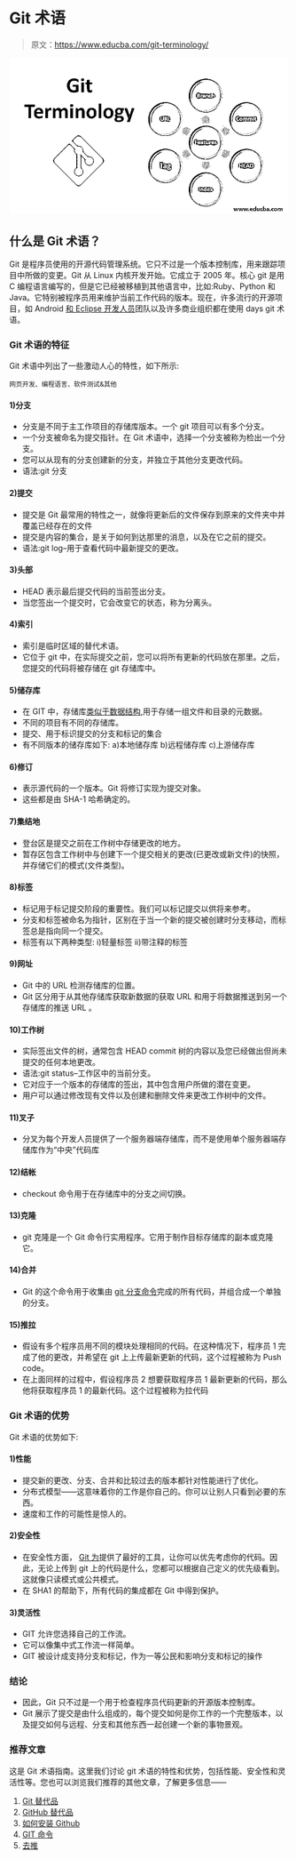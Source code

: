 # Git 术语

> 原文：<https://www.educba.com/git-terminology/>

![Git Terminology](img/7f333adb21de228ee6866c1dec0f2d24.png)



## 什么是 Git 术语？

Git 是程序员使用的开源代码管理系统。它只不过是一个版本控制库，用来跟踪项目中所做的变更。Git 从 Linux 内核开发开始。它成立于 2005 年。核心 git 是用 C 编程语言编写的，但是它已经被移植到其他语言中，比如:Ruby、Python 和 Java。它特别被程序员用来维护当前工作代码的版本。现在，许多流行的开源项目，如 Android [和 Eclipse 开发人员](https://www.educba.com/eclipse-vs-intellij/)团队以及许多商业组织都在使用 days git 术语。

### Git 术语的特征

Git 术语中列出了一些激动人心的特性，如下所示:

<small>网页开发、编程语言、软件测试&其他</small>

#### 1)分支

*   分支是不同于主工作项目的存储库版本。一个 git 项目可以有多个分支。
*   一个分支被命名为提交指针。在 Git 术语中，选择一个分支被称为检出一个分支。
*   您可以从现有的分支创建新的分支，并独立于其他分支更改代码。
*   语法:git 分支

#### 2)提交

*   提交是 Git 最常用的特性之一，就像将更新后的文件保存到原来的文件夹中并覆盖已经存在的文件
*   提交是内容的集合，是关于如何到达那里的消息，以及在它之前的提交。
*   语法:git log–用于查看代码中最新提交的更改。

#### 3)头部

*   HEAD 表示最后提交代码的当前签出分支。
*   当您签出一个提交时，它会改变它的状态，称为分离头。

#### 4)索引

*   索引是临时区域的替代术语。
*   它位于 git 中，在实际提交之前，您可以将所有更新的代码放在那里。之后，您提交的代码将被存储在 git 存储库中。

#### 5)储存库

*   在 GIT 中，存储库[类似于数据结构](https://www.educba.com/data-structure-interview-questions/),用于存储一组文件和目录的元数据。
*   不同的项目有不同的存储库。
*   提交、用于标识提交的分支和标记的集合
*   有不同版本的储存库如下:
    a)本地储存库
    b)远程储存库
    c)上游储存库

#### 6)修订

*   表示源代码的一个版本。Git 将修订实现为提交对象。
*   这些都是由 SHA-1 哈希确定的。

#### 7)集结地

*   登台区是提交之前在工作树中存储更改的地方。
*   暂存区包含工作树中与创建下一个提交相关的更改(已更改或新文件)的快照，并存储它们的模式(文件类型)。

#### 8)标签

*   标记用于标记提交阶段的重要性。我们可以标记提交以供将来参考。
*   分支和标签被命名为指针，区别在于当一个新的提交被创建时分支移动，而标签总是指向同一个提交。
*   标签有以下两种类型:
    i)轻量标签
    ii)带注释的标签

#### 9)网址

*   Git 中的 URL 检测存储库的位置。
*   Git 区分用于从其他存储库获取新数据的获取 URL 和用于将数据推送到另一个存储库的推送 URL 。

#### 10)工作树

*   实际签出文件的树，通常包含 HEAD commit 树的内容以及您已经做出但尚未提交的任何本地更改。
*   语法:git status–工作区中的当前分支。
*   它对应于一个版本的存储库的签出，其中包含用户所做的潜在变更。
*   用户可以通过修改现有文件以及创建和删除文件来更改工作树中的文件。

#### 11)叉子

*   分叉为每个开发人员提供了一个服务器端存储库，而不是使用单个服务器端存储库作为“中央”代码库

#### 12)结帐

*   checkout 命令用于在存储库中的分支之间切换。

#### 13)克隆

*   git 克隆是一个 Git 命令行实用程序。它用于制作目标存储库的副本或克隆它。

#### 14)合并

*   Git 的这个命令用于收集由 [git 分支命令](https://www.educba.com/what-is-git-branch/)完成的所有代码，并组合成一个单独的分支。

#### 15)推拉

*   假设有多个程序员用不同的模块处理相同的代码。在这种情况下，程序员 1 完成了他的更改，并希望在 git 上上传最新更新的代码，这个过程被称为 Push code。
*   在上面同样的过程中，假设程序员 2 想要获取程序员 1 最新更新的代码，那么他将获取程序员 1 的最新代码。这个过程被称为拉代码

### Git 术语的优势

Git 术语的优势如下:

#### 1)性能

*   提交新的更改、分支、合并和比较过去的版本都针对性能进行了优化。
*   分布式模型——这意味着你的工作是你自己的。你可以让别人只看到必要的东西。
*   速度和工作的可能性是惊人的。

#### 2)安全性

*   在安全性方面， [Git 为](https://www.educba.com/git-version-control-system/)提供了最好的工具，让你可以优先考虑你的代码。因此，无论上传到 git 上的代码是什么，您都可以根据自己定义的优先级看到。这就像只读模式或公共模式。
*   在 SHA1 的帮助下，所有代码的集成都在 Git 中得到保护。

#### 3)灵活性

*   GIT 允许您选择自己的工作流。
*   它可以像集中式工作流一样简单。
*   GIT 被设计成支持分支和标记，作为一等公民和影响分支和标记的操作

### 结论

*   因此，Git 只不过是一个用于检查程序员代码更新的开源版本控制库。
*   Git 展示了提交是由什么组成的，每个提交如何是你工作的一个完整版本，以及提交如何与远程、分支和其他东西一起创建一个新的事物景观。

### 推荐文章

这是 Git 术语指南。这里我们讨论 git 术语的特性和优势，包括性能、安全性和灵活性等。您也可以浏览我们推荐的其他文章，了解更多信息——

1.  [Git 替代品](https://www.educba.com/git-alternatives/)
2.  [GitHub 替代品](https://www.educba.com/github-alternatives/)
3.  [如何安装 Github](https://www.educba.com/install-github/)
4.  [GIT 命令](https://www.educba.com/git-commands/)
5.  [去推](https://www.educba.com/git-push/)





